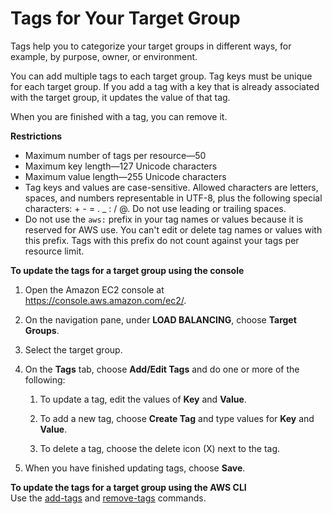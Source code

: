 # Tags for Your Target Group<a name="target-group-tags"></a>

Tags help you to categorize your target groups in different ways, for example, by purpose, owner, or environment\.

You can add multiple tags to each target group\. Tag keys must be unique for each target group\. If you add a tag with a key that is already associated with the target group, it updates the value of that tag\.

When you are finished with a tag, you can remove it\.

**Restrictions**
+ Maximum number of tags per resource—50
+ Maximum key length—127 Unicode characters
+ Maximum value length—255 Unicode characters
+ Tag keys and values are case\-sensitive\. Allowed characters are letters, spaces, and numbers representable in UTF\-8, plus the following special characters: \+ \- = \. \_ : / @\. Do not use leading or trailing spaces\.
+ Do not use the `aws:` prefix in your tag names or values because it is reserved for AWS use\. You can't edit or delete tag names or values with this prefix\. Tags with this prefix do not count against your tags per resource limit\. 

**To update the tags for a target group using the console**

1. Open the Amazon EC2 console at [https://console\.aws\.amazon\.com/ec2/](https://console.aws.amazon.com/ec2/)\.

1. On the navigation pane, under **LOAD BALANCING**, choose **Target Groups**\.

1. Select the target group\.

1. On the **Tags** tab, choose **Add/Edit Tags** and do one or more of the following:

   1. To update a tag, edit the values of **Key** and **Value**\.

   1. To add a new tag, choose **Create Tag** and type values for **Key** and **Value**\.

   1. To delete a tag, choose the delete icon \(X\) next to the tag\.

1. When you have finished updating tags, choose **Save**\.

**To update the tags for a target group using the AWS CLI**  
Use the [add\-tags](http://docs.aws.amazon.com/cli/latest/reference/elbv2/add-tags.html) and [remove\-tags](http://docs.aws.amazon.com/cli/latest/reference/elbv2/remove-tags.html) commands\.
